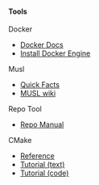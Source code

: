 
#### Tools

Docker

- [Docker Docs](https://docs.docker.com/get-started/overview/)
- [Install Docker Engine](https://docs.docker.com/engine/install/)


Musl

- [Quick Facts](https://musl.libc.org/)
- [MUSL wiki](https://wiki.musl-libc.org/)

Repo Tool

- [Repo Manual](https://source.android.com/setup/develop/repo)

CMake

- [Reference](https://cmake.org/cmake/help/v3.22/index.html)
- [Tutorial (text)](https://cmake.org/cmake/help/latest/guide/tutorial/index.html)
- [Tutorial (code)](https://gitlab.kitware.com/cmake/cmake/-/tree/master/Help/guide/tutorial)
